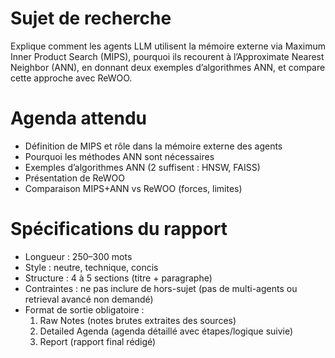 # Sujet de recherche

Explique comment les agents LLM utilisent la mémoire externe via Maximum Inner Product Search (MIPS), pourquoi ils recourent à l’Approximate Nearest Neighbor (ANN), en donnant deux exemples d’algorithmes ANN, et compare cette approche avec ReWOO.

# Agenda attendu

- Définition de MIPS et rôle dans la mémoire externe des agents
- Pourquoi les méthodes ANN sont nécessaires
- Exemples d’algorithmes ANN (2 suffisent : HNSW, FAISS)
- Présentation de ReWOO
- Comparaison MIPS+ANN vs ReWOO (forces, limites)

# Spécifications du rapport

- Longueur : 250–300 mots
- Style : neutre, technique, concis
- Structure : 4 à 5 sections (titre + paragraphe)
- Contraintes : ne pas inclure de hors-sujet (pas de multi-agents ou retrieval avancé non demandé)
- Format de sortie obligatoire :
  1. Raw Notes (notes brutes extraites des sources)
  2. Detailed Agenda (agenda détaillé avec étapes/logique suivie)
  3. Report (rapport final rédigé)
